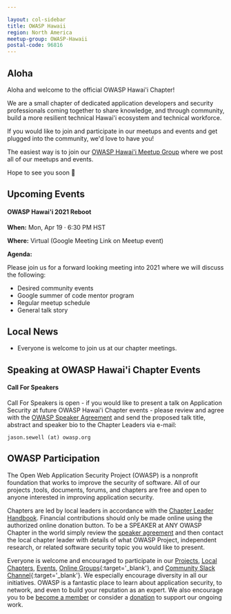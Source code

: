 ```yaml
---

layout: col-sidebar
title: OWASP Hawaii
region: North America
meetup-group: OWASP-Hawaii
postal-code: 96816
---
```


## Aloha
Aloha and welcome to the official OWASP Hawai'i Chapter!

We are a small chapter of dedicated application developers and security professionals coming together to share knowledge, and through community, build a more resilient technical Hawai'i ecosystem and technical workforce.

If you would like to join and participate in our meetups and events and get plugged into the community, we'd love to have you!

The easiest way is to join our [OWASP Hawai'i Meetup Group](https://www.meetup.com/OWASP-Hawaii/) where we post all of our meetups and events.

Hope to see you soon 🤙

## Upcoming Events

#### OWASP Hawai'i 2021 Reboot
**When:** Mon, Apr 19 · 6:30 PM HST

**Where:** Virtual (Google Meeting Link on Meetup event)

**Agenda:** 

Please join us for a forward looking meeting into 2021 where we will discuss the following:

* Desired community events
* Google summer of code mentor program
* Regular meetup schedule
* General talk story


## Local News
- Everyone is welcome to join us at our chapter meetings.

Speaking at OWASP Hawai'i Chapter Events
---------------------------------------

#### Call For Speakers

Call For Speakers is open - if you would like to present a talk on Application Security at future OWASP Hawai'i Chapter events - please review and agree with the [OWASP Speaker Agreement](https://owasp.org/www-policy/legal/speaker-agreement) and send the proposed talk title, abstract and speaker bio to the Chapter Leaders via e-mail:

`jason.sewell (at) owasp.org`

## OWASP Participation
The Open Web Application Security Project (OWASP) is a nonprofit foundation that works to improve the security of software. All of our projects ,tools, documents, forums, and chapters are free and open to anyone interested in improving application security. 

Chapters are led by local leaders in accordance with the [Chapter Leader Handbook](/www-policy/rules-of-procedure/chapter-handbook). Financial contributions should only be made online using the authorized online donation button. To be a SPEAKER at ANY OWASP Chapter in the world simply review the [speaker agreement](/www-policy/speaker-agreement) and then contact the local chapter leader with details of what OWASP Project, independent research, or related software security topic you would like to present.

Everyone is welcome and encouraged to participate in our [Projects](/projects), [Local Chapters](/chapters), [Events](/events), [Online Groups](https://groups.google.com/a/owasp.com/){:target='_blank'}, and [Community Slack Channel](https://owasp.slack.com/){:target='_blank'}. We especially encourage diversity in all our initiatives. OWASP is a fantastic place to learn about application security, to network, and even to build your reputation as an expert. We also encourage you to be [become a member](/membership) or consider a [donation](/donate) to support our ongoing work.

